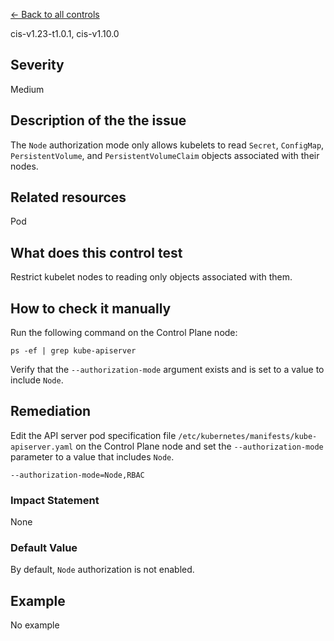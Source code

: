 [← Back to all controls](index.md)


cis-v1.23-t1.0.1, cis-v1.10.0

## Severity

Medium

## Description of the the issue

The `Node` authorization mode only allows kubelets to read `Secret`, `ConfigMap`, `PersistentVolume`, and `PersistentVolumeClaim` objects associated with their nodes.

## Related resources

Pod

## What does this control test

Restrict kubelet nodes to reading only objects associated with them.

## How to check it manually

Run the following command on the Control Plane node:

```
ps -ef | grep kube-apiserver

```

 Verify that the `--authorization-mode` argument exists and is set to a value to include `Node`.

## Remediation

Edit the API server pod specification file `/etc/kubernetes/manifests/kube-apiserver.yaml` on the Control Plane node and set the `--authorization-mode` parameter to a value that includes `Node`.

```
--authorization-mode=Node,RBAC

```

### Impact Statement

None

### Default Value

By default, `Node` authorization is not enabled.

## Example

No example

